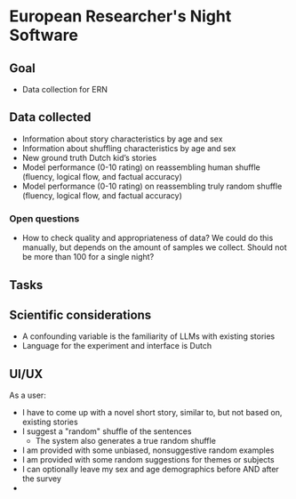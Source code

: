 # European Researcher's Night Software


## Goal

- Data collection for ERN

## Data collected

- Information about story characteristics by age and sex
- Information about shuffling characteristics by age and sex
- New ground truth Dutch kid’s stories
- Model performance (0-10 rating) on reassembling human shuffle (fluency, logical flow, and factual accuracy)
- Model performance (0-10 rating) on reassembling truly random shuffle (fluency, logical flow, and factual accuracy)

### Open questions
- How to check quality and appropriateness of data? We could do this manually, but depends on the amount of samples we collect. Should not be more than 100 for a single night?

## Tasks

## Scientific considerations
- A confounding variable is the familiarity of LLMs with existing stories
- Language for the experiment and interface is Dutch

## UI/UX
As a user:
- I have to come up with a novel short story, similar to, but not based on, existing stories
- I suggest a "random" shuffle of the sentences
  - The system also generates a true random shuffle
- I am provided with some unbiased, nonsuggestive random examples
- I am provided with some random suggestions for themes or subjects
- I can optionally leave my sex and age demographics before AND after the survey
- 